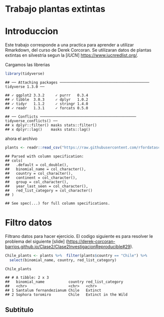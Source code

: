 Trabajo plantas extintas
================

# Introduccion

Este trabajo corresponde a una practica para aprender a utilizar
Rmarkdown, del curso de Derek Corcoran. Se utilizaran datos de plantas
extintas en silvestria segun la \[*IUCN*\]
<https://www.iucnredlist.org/>.

Cargamos las librerias

``` r
library(tidyverse)
```

    ## ── Attaching packages ───────────────────────────────────────── tidyverse 1.3.0 ──

    ## ✓ ggplot2 3.3.2     ✓ purrr   0.3.4
    ## ✓ tibble  3.0.3     ✓ dplyr   1.0.2
    ## ✓ tidyr   1.1.2     ✓ stringr 1.4.0
    ## ✓ readr   1.3.1     ✓ forcats 0.5.0

    ## ── Conflicts ──────────────────────────────────────────── tidyverse_conflicts() ──
    ## x dplyr::filter() masks stats::filter()
    ## x dplyr::lag()    masks stats::lag()

ahora el archivo

``` r
plants <- readr::read_csv("https://raw.githubusercontent.com/rfordatascience/tidytuesday/master/data/2020/2020-08-18/plants.csv")
```

    ## Parsed with column specification:
    ## cols(
    ##   .default = col_double(),
    ##   binomial_name = col_character(),
    ##   country = col_character(),
    ##   continent = col_character(),
    ##   group = col_character(),
    ##   year_last_seen = col_character(),
    ##   red_list_category = col_character()
    ## )

    ## See spec(...) for full column specifications.

# Filtro datos

Filtrano datos para hacer ejercicio. El codigo siguiente es para
resolver le problema del siguiente \[slide\]
(<https://derek-corcoran-barrios.github.io/Clase2/Clase2InvestigacionReproducible#29>).

``` r
Chile_plants <- plants %>%  filter(plants$country == "Chile") %>% 
  select(binomial_name, country, red_list_category)

Chile_plants
```

    ## # A tibble: 2 x 3
    ##   binomial_name           country red_list_category  
    ##   <chr>                   <chr>   <chr>              
    ## 1 Santalum fernandezianum Chile   Extinct            
    ## 2 Sophora toromiro        Chile   Extinct in the Wild

## Subtitulo
